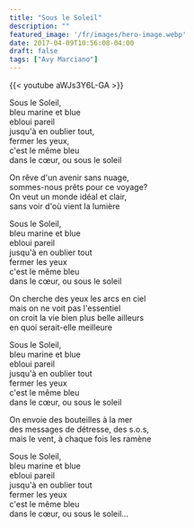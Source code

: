 ```yaml
---
title: "Sous le Soleil"
description: ""
featured_image: '/fr/images/hero-image.webp'
date: 2017-04-09T10:56:08-04:00
draft: false
tags: ["Avy Marciano"]
---
```


{{< youtube aWJs3Y6L-GA >}}

Sous le Soleil,  
bleu marine et blue  
ebloui pareil  
jusqu'à en oublier tout,  
fermer les yeux,  
c'est le même bleu  
dans le cœur, ou sous le soleil

On rêve d'un avenir sans nuage,  
sommes-nous prêts pour ce voyage?  
On veut un monde idéal et clair,  
sans voir d'où vient la lumière

Sous le Soleil,  
bleu marine et blue  
ebloui pareil  
jusqu'à en oublier tout  
fermer les yeux  
c'est le même bleu  
dans le cœur, ou sous le soleil

On cherche des yeux les arcs en ciel  
mais on ne voit pas l'essentiel  
on croit la vie bien plus belle ailleurs  
en quoi serait-elle meilleure

Sous le Soleil,  
bleu marine et blue  
ebloui pareil  
jusqu'à en oublier tout  
fermer les yeux  
c'est le même bleu  
dans le cœur, ou sous le soleil

On envoie des bouteilles à la mer  
des messages de détresse, des s.o.s,  
mais le vent, à chaque fois les ramène

Sous le Soleil,  
bleu marine et blue  
ebloui pareil  
jusqu'à en oublier tout  
fermer les yeux  
c'est le même bleu  
dans le cœur, ou sous le soleil...
